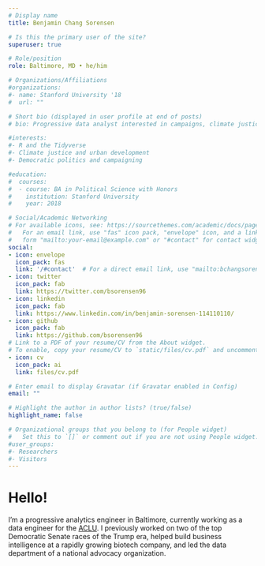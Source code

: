```yaml
---
# Display name
title: Benjamin Chang Sorensen

# Is this the primary user of the site?
superuser: true

# Role/position
role: Baltimore, MD • he/him

# Organizations/Affiliations
#organizations:
#- name: Stanford University '18
#  url: ""

# Short bio (displayed in user profile at end of posts)
# bio: Progressive data analyst interested in campaigns, climate justice, and civil liberties. 

#interests:
#- R and the Tidyverse
#- Climate justice and urban development
#- Democratic politics and campaigning

#education:
#  courses:
#  - course: BA in Political Science with Honors
#    institution: Stanford University
#    year: 2018

# Social/Academic Networking
# For available icons, see: https://sourcethemes.com/academic/docs/page-builder/#icons
#   For an email link, use "fas" icon pack, "envelope" icon, and a link in the
#   form "mailto:your-email@example.com" or "#contact" for contact widget.
social:
- icon: envelope
  icon_pack: fas
  link: '/#contact'  # For a direct email link, use "mailto:bchangsorensen@gmail.com".
- icon: twitter
  icon_pack: fab
  link: https://twitter.com/bsorensen96
- icon: linkedin
  icon_pack: fab
  link: https://www.linkedin.com/in/benjamin-sorensen-114110110/
- icon: github
  icon_pack: fab
  link: https://github.com/bsorensen96
# Link to a PDF of your resume/CV from the About widget.
# To enable, copy your resume/CV to `static/files/cv.pdf` and uncomment the lines below.
- icon: cv
  icon_pack: ai
  link: files/cv.pdf

# Enter email to display Gravatar (if Gravatar enabled in Config)
email: ""

# Highlight the author in author lists? (true/false)
highlight_name: false

# Organizational groups that you belong to (for People widget)
#   Set this to `[]` or comment out if you are not using People widget.
#user_groups:
#- Researchers
#- Visitors
---
```

# Hello! 

I’m a progressive analytics engineer in Baltimore, currently working as a data engineer for the [ACLU](http://aclu.org/). I previously worked on two of the top Democratic Senate races of the Trump era, helped build business intelligence at a rapidly growing biotech company, and led the data department of a national advocacy organization.
